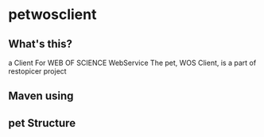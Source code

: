 petwosclient
============
## What's this?
a Client For WEB OF SCIENCE WebService
The pet, WOS Client, is a part of restopicer project
## Maven using

## pet Structure

